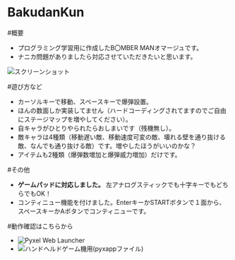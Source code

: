 # BakudanKun

#概要
- プログラミング学習用に作成したB〇MBER MANオマージュです。
- ナニカ問題がありましたら対応させていただきたいと思います。

![スクリーンショット](https://cdn-ak.f.st-hatena.com/images/fotolife/H/Hiesuke/20240521/20240521150410.png)

#遊び方など
- カーソルキーで移動、スペースキーで爆弾設置。
- ほんの数面しか実装してません（ハードコーディングされてますのでご自由にステージマップを増やしてください）。
- 自キャラがひとりやられたらおしまいです（残機無し）。
- 敵キャラは4種類（移動遅い敵、移動速度可変の敵、壊れる壁を通り抜ける敵、なんでも通り抜ける敵）です。増やしたほうがいいのかな？
- アイテムも2種類（爆弾数増加と爆弾威力増加）だけです。

#その他
- **ゲームパッドに対応しました。** 左アナログスティックでも十字キーでもどちらでもOK！
- コンティニュー機能を付けました。EnterキーかSTARTボタンで１面から、スペースキーかAボタンでコンティニューです。


#動作確認はこちらから
- ![Pyxel Web Launcher](https://kitao.github.io/pyxel/wasm/launcher/?run=Hiekichi.BakudanKunPy.BakudanKun240)
- ![ハンドヘルドゲーム機用(pyxappファイル)](https://github.com/Hiekichi/BakudanKunPy/blob/main/BakudanKun.pyxapp)


